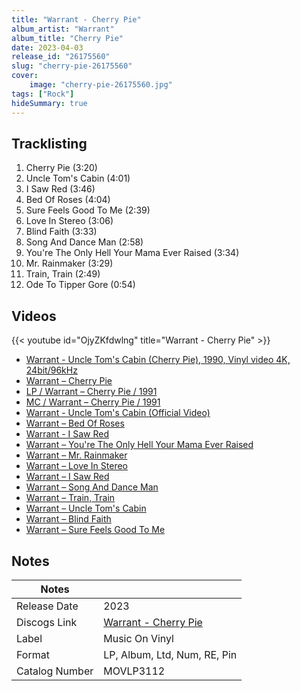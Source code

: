 ```yaml
---
title: "Warrant - Cherry Pie"
album_artist: "Warrant"
album_title: "Cherry Pie"
date: 2023-04-03
release_id: "26175560"
slug: "cherry-pie-26175560"
cover:
    image: "cherry-pie-26175560.jpg"
tags: ["Rock"]
hideSummary: true
---
```


## Tracklisting
1. Cherry Pie (3:20)
2. Uncle Tom's Cabin (4:01)
3. I Saw Red (3:46)
4. Bed Of Roses (4:04)
5. Sure Feels Good To Me (2:39)
6. Love In Stereo (3:06)
7. Blind Faith (3:33)
8. Song And Dance Man (2:58)
9. You're The Only Hell Your Mama Ever Raised (3:34)
10. Mr. Rainmaker (3:29)
11. Train, Train (2:49)
12. Ode To Tipper Gore (0:54)

## Videos
{{< youtube id="OjyZKfdwlng" title="Warrant - Cherry Pie" >}}
- [Warrant - Uncle Tom's Cabin (Cherry Pie), 1990, Vinyl video 4K, 24bit/96kHz](https://www.youtube.com/watch?v=AlmKZnX_sVY)
- [Warrant – Cherry Pie](https://www.youtube.com/watch?v=Lf3pEwlJ5pw)
- [LP / Warrant ‎– Cherry Pie / 1991](https://www.youtube.com/watch?v=1mYXpdj5fGQ)
- [MC / Warrant – Cherry Pie / 1991](https://www.youtube.com/watch?v=0Gc_-ZPpesM)
- [Warrant - Uncle Tom's Cabin (Official Video)](https://www.youtube.com/watch?v=bx6f68Wd9dc)
- [Warrant – Bed Of Roses](https://www.youtube.com/watch?v=W48heMOeW1c)
- [Warrant - I Saw Red](https://www.youtube.com/watch?v=3dh79Ggx9Js)
- [Warrant – You're The Only Hell Your Mama Ever Raised](https://www.youtube.com/watch?v=3jvd5LL__7w)
- [Warrant – Mr. Rainmaker](https://www.youtube.com/watch?v=13V2oQ92No0)
- [Warrant – Love In Stereo](https://www.youtube.com/watch?v=HPnpYGLjrBw)
- [Warrant – I Saw Red](https://www.youtube.com/watch?v=PJ60M7UXCig)
- [Warrant – Song And Dance Man](https://www.youtube.com/watch?v=Mnrg0BlzeM4)
- [Warrant – Train, Train](https://www.youtube.com/watch?v=jci8rDnicJA)
- [Warrant – Uncle Tom's Cabin](https://www.youtube.com/watch?v=iTcYXkGWK_0)
- [Warrant – Blind Faith](https://www.youtube.com/watch?v=QGB_J4OEk6c)
- [Warrant – Sure Feels Good To Me](https://www.youtube.com/watch?v=KCL2ZWA_yE0)

## Notes

| Notes          |             |
| ---------------| ----------- |
| Release Date   | 2023 |
| Discogs Link   | [Warrant - Cherry Pie](https://www.discogs.com/release/26175560) |
| Label          | Music On Vinyl |
| Format         | LP, Album, Ltd, Num, RE, Pin |
| Catalog Number | MOVLP3112 |

